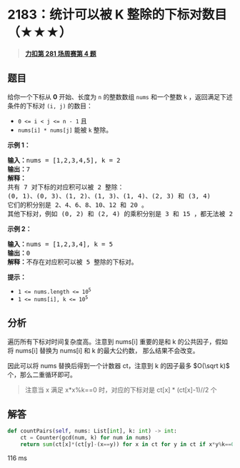 # 2183：统计可以被 K 整除的下标对数目（★★★）


> <u>**[力扣第 281 场周赛第 4 题](https://leetcode.cn/problems/count-array-pairs-divisible-by-k/)**</u>

## 题目

<p>给你一个下标从 <strong>0</strong> 开始、长度为 <code>n</code> 的整数数组 <code>nums</code> 和一个整数 <code>k</code> ，返回满足下述条件的下标对 <code>(i, j)</code> 的数目：</p>

<ul>
<li><code>0 &lt;= i &lt; j &lt;= n - 1</code> 且</li>
<li><code>nums[i] * nums[j]</code> 能被 <code>k</code> 整除。</li>
</ul>



<p><strong>示例 1：</strong></p>

<pre><strong>输入：</strong>nums = [1,2,3,4,5], k = 2
<strong>输出：</strong>7
<strong>解释：</strong>
共有 7 对下标的对应积可以被 2 整除：
(0, 1)、(0, 3)、(1, 2)、(1, 3)、(1, 4)、(2, 3) 和 (3, 4)
它们的积分别是 2、4、6、8、10、12 和 20 。
其他下标对，例如 (0, 2) 和 (2, 4) 的乘积分别是 3 和 15 ，都无法被 2 整除。
</pre>

<p><strong>示例 2：</strong></p>

<pre><strong>输入：</strong>nums = [1,2,3,4], k = 5
<strong>输出：</strong>0
<strong>解释：</strong>不存在对应积可以被 5 整除的下标对。
</pre>



<p><strong>提示：</strong></p>

<ul>
<li><code>1 &lt;= nums.length &lt;= 10<sup>5</sup></code></li>
<li><code>1 &lt;= nums[i], k &lt;= 10<sup>5</sup></code></li>
</ul>


## 分析

遍历所有下标对时间复杂度高。注意到 nums[i] 重要的是和 k 的公共因子，假如将 nums[i] 替换为 nums[i] 和 k 的最大公约数，
那么结果不会改变。

因此可以将 nums 替换后得到一个计数器 ct，注意到 k 的因子最多 $O(\sqrt k)$ 个，那么二重循环即可。

> 注意当 x 满足 x*x%k==0 时，对应的下标对是 ct[x] * (ct[x]-1)//2 个 



## 解答

```python
def countPairs(self, nums: List[int], k: int) -> int:
    ct = Counter(gcd(num, k) for num in nums)
    return sum(ct[x]*(ct[y]-(x==y)) for x in ct for y in ct if x*y%k==0)//2
```
116 ms
